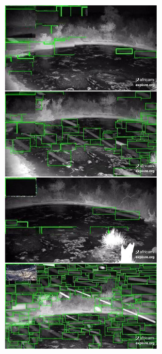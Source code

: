 ![20200722-231953-234958](in/20200722/20200722-231953-234958_0_.jpg)
![20200722-235003-000003](in/20200722/20200722-235003-000003_0_.jpg)
![20200723-000008-003013](in/20200723/20200723-000008-003013_0_.jpg)
![20200723-003018-010023](in/20200723/20200723-003018-010023_0_.jpg)
